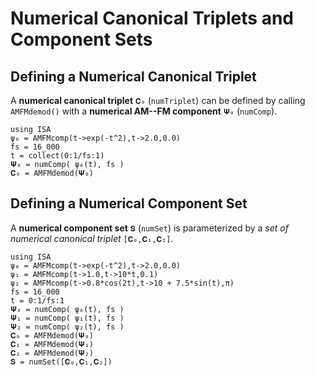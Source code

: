 # Numerical Canonical Triplets and Component Sets

## Defining a Numerical Canonical Triplet

A **numerical canonical triplet** `𝐂₀` (`numTriplet`) can be defined by calling `AMFMdemod()` with a **numerical AM--FM component** `𝚿₀` (`numComp`).
```@example
using ISA
ψ₀ = AMFMcomp(t->exp(-t^2),t->2.0,0.0)
fs = 16_000
t = collect(0:1/fs:1)
𝚿₀ = numComp( ψ₀(t), fs )
𝐂₀ = AMFMdemod(𝚿₀)
```

## Defining a Numerical Component Set

A **numerical component set** `𝐒` (`numSet`) is parameterized by a *set of numerical canonical triplet* `[𝐂₀,𝐂₁,𝐂₂]`.
```@example
using ISA
ψ₀ = AMFMcomp(t->exp(-t^2),t->2.0,0.0)
ψ₁ = AMFMcomp(t->1.0,t->10*t,0.1)
ψ₂ = AMFMcomp(t->0.8*cos(2t),t->10 + 7.5*sin(t),π)
fs = 16_000
t = 0:1/fs:1
𝚿₀ = numComp( ψ₀(t), fs )
𝚿₁ = numComp( ψ₁(t), fs )
𝚿₂ = numComp( ψ₂(t), fs )
𝐂₀ = AMFMdemod(𝚿₀)
𝐂₁ = AMFMdemod(𝚿₁)
𝐂₂ = AMFMdemod(𝚿₂)
𝐒 = numSet([𝐂₀,𝐂₁,𝐂₂])
```
